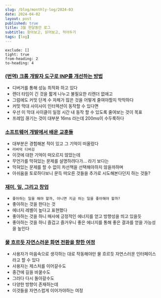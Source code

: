 ```yaml
---
slug: /blog/monthly-log/2024-03
date: 2024-04-02
layout: post
published: true
title: 3월 한달동안 로그
subtitle: 찾아보고, 읽어보고, 적어두기
tags: [log]
---
```


```toc
exclude: []
tight: true
from-heading: 2
to-heading: 4
```

### [(번역) 크롬 개발자 도구로 INP를 개선하는 방법](https://emewjin.github.io/chrome-dev-tool-inp-performance)

- 디버거를 통해 성능 최적화 하고 있다
- 렌더 타임이 긴 것을 짧게 나누고 불필요한 리렌더 없애고
- 그럼에도 커밋 단계 수 자체가 많은 것을 어떻게 줄여야할지 막막하다
- 커밋 막대 사이사이 인터렉션이 동작할 수 있다면
- 우선 이 막대 사이클이 일정 시간 내 동작 할 수 있도록 줄여보는 것이 목표
- 프레임 끊기는 것이 대부분 16ms 라는데 200ms이 수두룩하다

### [소프트웨어 개발에서 배운 교훈들](https://news.hada.io/topic?id=13641)

- 대부분은 경험해본 적이 있고 그 기억이 떠올랐다
- `러버덕 디버깅`
- 이것에 대한 기억이 떠오르지 않았는데
- 무언가를 막혀있는 문제를 설명하려다가... 라기 보다는
- 막혀있는 문제를 할 수 없이 차선책을 선택해야하지 않을까하며
- 아쉬움을 토로하다보니 문득 떠오른 것들을 추가로 시도해본다던지 하는 것들?

### [재미, 일, 그리고 창업](https://www.thestartupbible.com/2024/03/why-founders-can-love-what-they-do-and-do-what-they-love.html)

- `좋아하는 일을 해야 할까, 아니면 지금 하는 일을 좋아해야 할까?`
- 좋아하는 것을 한다는 것
- 에너지 레벨이 높다고 표현했다
- 좋아하는 것을 하니 매사에 긍정적인 에너지를 얻고 방향성을 띄고 있을듯
- 좋아하는 것을 하니 즐겁고 즐거우니 좋은 에너지를 통해 좋은 결과를 얻을 가능성을 높인다

### [물 흐르듯 자연스러운 화면 전환을 향한 여정](https://techblog.lycorp.co.jp/ko/make-seamless-screen-transition-in-line-ios-app)

- 사용자가 마음속으로 생각하는 대로 작동해야만 물 흐르듯 자연스러운 인터페이스라고 할 수 있다
- 사용자는 제스처를 이어갈수도
- 중간에 길을 바꿀수도
- 그러다 다시 돌아갈수도
- 다양한 방향이 존재하는데
- 이것들을 자연스럽게 이어가야하는 여정
